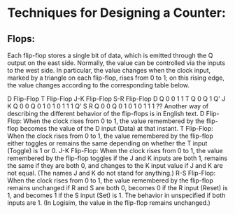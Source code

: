 # Techniques for Designing a Counter:

## Flops:

Each flip-flop stores a single bit of data, which is emitted through the Q output on the east side. Normally, the value can be controlled via the inputs to the west side. In particular, the value changes when the clock input, marked by a triangle on each flip-flop, rises from 0 to 1; on this rising edge, the value changes according to the corresponding table below.

D Flip-Flop	T Flip-Flop	J-K Flip-Flop	S-R Flip-Flop
D	Q
0	0
1	1
T	Q
0	Q
1	Q'
J	K	Q
0	0	Q
0	1	0
1	0	1
1	1	Q'
S	R	Q
0	0	Q
0	1	0
1	0	1
1	1	??
Another way of describing the different behavior of the flip-flops is in English text.
D Flip-Flop: When the clock rises from 0 to 1, the value remembered by the flip-flop becomes the value of the D input (Data) at that instant.
T Flip-Flop: When the clock rises from 0 to 1, the value remembered by the flip-flop either toggles or remains the same depending on whether the T input (Toggle) is 1 or 0.
J-K Flip-Flop: When the clock rises from 0 to 1, the value remembered by the flip-flop toggles if the J and K inputs are both 1, remains the same if they are both 0, and changes to the K input value if J and K are not equal. (The names J and K do not stand for anything.)
R-S Flip-Flop: When the clock rises from 0 to 1, the value remembered by the flip-flop remains unchanged if R and S are both 0, becomes 0 if the R input (Reset) is 1, and becomes 1 if the S input (Set) is 1. The behavior in unspecified if both inputs are 1. (In Logisim, the value in the flip-flop remains unchanged.)
